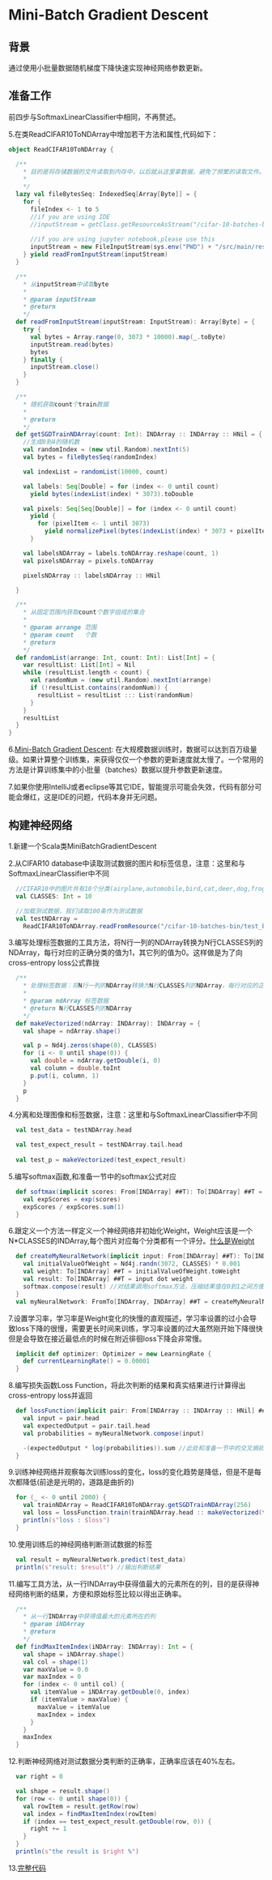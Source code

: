 # Mini-Batch Gradient Descent

## 背景

通过使用小批量数据随机梯度下降快速实现神经网络参数更新。

## 准备工作

前四步与SoftmaxLinearClassifier中相同，不再赘述。

5.在类ReadCIFAR10ToNDArray中增加若干方法和属性,代码如下：

```scala
object ReadCIFAR10ToNDArray {

  /**
    * 目的是将存储数据的文件读取到内存中，以后就从这里拿数据，避免了频繁的读取文件。
    *
    */
  lazy val fileBytesSeq: IndexedSeq[Array[Byte]] = {
    for {
      fileIndex <- 1 to 5
      //if you are using IDE
      //inputStream = getClass.getResourceAsStream("/cifar-10-batches-bin/data_batch_" + fileIndex + ".bin")
    
      //if you are using jupyter notebook,please use this
      inputStream = new FileInputStream(sys.env("PWD") + "/src/main/resources" + "/cifar-10-batches-bin/data_batch_" + fileIndex + ".bin")
    } yield readFromInputStream(inputStream)
  }

  /**
    * 从inputStream中读取byte
    *
    * @param inputStream
    * @return
    */
  def readFromInputStream(inputStream: InputStream): Array[Byte] = {
    try {
      val bytes = Array.range(0, 3073 * 10000).map(_.toByte)
      inputStream.read(bytes)
      bytes
    } finally {
      inputStream.close()
    }
  }

  /**
    * 随机获取count个train数据
    *
    * @return
    */
  def getSGDTrainNDArray(count: Int): INDArray :: INDArray :: HNil = {
    //生成0到4的随机数
    val randomIndex = (new util.Random).nextInt(5)
    val bytes = fileBytesSeq(randomIndex)

    val indexList = randomList(10000, count)

    val labels: Seq[Double] = for (index <- 0 until count)
      yield bytes(indexList(index) * 3073).toDouble

    val pixels: Seq[Seq[Double]] = for (index <- 0 until count)
      yield {
        for (pixelItem <- 1 until 3073)
          yield normalizePixel(bytes(indexList(index) * 3073 + pixelItem).toDouble)
      }

    val labelsNDArray = labels.toNDArray.reshape(count, 1)
    val pixelsNDArray = pixels.toNDArray

    pixelsNDArray :: labelsNDArray :: HNil

  }

  /**
    * 从固定范围内获取count个数字组成的集合
    *
    * @param arrange 范围
    * @param count   个数
    * @return
    */
  def randomList(arrange: Int, count: Int): List[Int] = {
    var resultList: List[Int] = Nil
    while (resultList.length < count) {
      val randomNum = (new util.Random).nextInt(arrange)
      if (!resultList.contains(randomNum)) {
        resultList = resultList ::: List(randomNum)
      }
    }
    resultList
  }
}
```
6.[Mini-Batch Gradient Descent](https://en.wikipedia.org/wiki/Stochastic_gradient_descent): 在大规模数据训练时，数据可以达到百万级量级。如果计算整个训练集，来获得仅仅一个参数的更新速度就太慢了。一个常用的方法是计算训练集中的小批量（batches）数据以提升参数更新速度。

7.如果你使用IntelliJ或者eclipse等其它IDE，智能提示可能会失效，代码有部分可能会爆红，这是IDE的问题，代码本身并无问题。
   

## 构建神经网络

1.新建一个Scala类MiniBatchGradientDescent

2.从CIFAR10 database中读取测试数据的图片和标签信息，注意：这里和与SoftmaxLinearClassifier中不同

```scala
  //CIFAR10中的图片共有10个分类(airplane,automobile,bird,cat,deer,dog,frog,horse,ship,truck)
  val CLASSES: Int = 10

  //加载测试数据，我们读取100条作为测试数据
  val testNDArray =
    ReadCIFAR10ToNDArray.readFromResource("/cifar-10-batches-bin/test_batch.bin", 100)
```

3.编写处理标签数据的工具方法，将N行一列的NDArray转换为N行CLASSES列的NDArray，每行对应的正确分类的值为1，其它列的值为0。这样做是为了向cross-entropy loss公式靠拢


```scala
  /**
    * 处理标签数据：将N行一列的NDArray转换为N行CLASSES列的NDArray，每行对应的正确分类的值为1，其它列的值为0
    *
    * @param ndArray 标签数据
    * @return N行CLASSES列的NDArray
    */
  def makeVectorized(ndArray: INDArray): INDArray = {
    val shape = ndArray.shape()

    val p = Nd4j.zeros(shape(0), CLASSES)
    for (i <- 0 until shape(0)) {
      val double = ndArray.getDouble(i, 0)
      val column = double.toInt
      p.put(i, column, 1)
    }
    p
  }
```

4.分离和处理图像和标签数据，注意：这里和与SoftmaxLinearClassifier中不同

```scala
  val test_data = testNDArray.head

  val test_expect_result = testNDArray.tail.head
  
  val test_p = makeVectorized(test_expect_result)
```

5.编写softmax函数,和准备一节中的softmax公式对应

```scala
  def softmax(implicit scores: From[INDArray] ##T): To[INDArray] ##T = {
    val expScores = exp(scores)
    expScores / expScores.sum(1)
  }
```

6.跟定义一个方法一样定义一个神经网络并初始化Weight，Weight应该是一个N*CLASSES的INDArray,每个图片对应每个分类都有一个评分。[什么是Weight](https://github.com/ThoughtWorksInc/DeepLearning.scala/wiki/Getting-Started#231--weight-intialization)

```scala
  def createMyNeuralNetwork(implicit input: From[INDArray] ##T): To[INDArray] ##T = {
    val initialValueOfWeight = Nd4j.randn(3072, CLASSES) * 0.001
    val weight: To[INDArray] ##T = initialValueOfWeight.toWeight
    val result: To[INDArray] ##T = input dot weight
    softmax.compose(result) //对结果调用softmax方法，压缩结果值在0到1之间方便处理
  }
  val myNeuralNetwork: FromTo[INDArray, INDArray] ##T = createMyNeuralNetwork
```

7.设置学习率，学习率是Weight变化的快慢的直观描述，学习率设置的过小会导致loss下降的很慢，需要更长时间来训练，学习率设置的过大虽然刚开始下降很快但是会导致在接近最低点的时候在附近徘徊loss下降会非常慢。

```scala
  implicit def optimizer: Optimizer = new LearningRate {
    def currentLearningRate() = 0.00001
  }
```

8.编写损失函数Loss Function，将此次判断的结果和真实结果进行计算得出cross-entropy loss并返回

```scala
  def lossFunction(implicit pair: From[INDArray :: INDArray :: HNil] ##T): To[Double] ##T = {
    val input = pair.head
    val expectedOutput = pair.tail.head
    val probabilities = myNeuralNetwork.compose(input)

    -(expectedOutput * log(probabilities)).sum //此处和准备一节中的交叉熵损失对应
  }
```

9.训练神经网络并观察每次训练loss的变化，loss的变化趋势是降低，但是不是每次都降低(前途是光明的，道路是曲折的)

```scala
  for (_ <- 0 until 2000) {
    val trainNDArray = ReadCIFAR10ToNDArray.getSGDTrainNDArray(256)
    val loss = lossFunction.train(trainNDArray.head :: makeVectorized(trainNDArray.tail.head) :: HNil)
    println(s"loss : $loss")
  }
```

10.使用训练后的神经网络判断测试数据的标签

```scala
  val result = myNeuralNetwork.predict(test_data)
  println(s"result: $result") //输出判断结果
```

11.编写工具方法，从一行INDArray中获得值最大的元素所在的列，目的是获得神经网络判断的结果，方便和原始标签比较以得出正确率。

```scala
  /**
    * 从一行INDArray中获得值最大的元素所在的列
    * @param iNDArray
    * @return
    */
  def findMaxItemIndex(iNDArray: INDArray): Int = {
    val shape = iNDArray.shape()
    val col = shape(1)
    var maxValue = 0.0
    var maxIndex = 0
    for (index <- 0 until col) {
      val itemValue = iNDArray.getDouble(0, index)
      if (itemValue > maxValue) {
        maxValue = itemValue
        maxIndex = index
      }
    }
    maxIndex
  }
```

12.判断神经网络对测试数据分类判断的正确率，正确率应该在40%左右。

```scala
  var right = 0

  val shape = result.shape()
  for (row <- 0 until shape(0)) {
    val rowItem = result.getRow(row)
    val index = findMaxItemIndex(rowItem)
    if (index == test_expect_result.getDouble(row, 0)) {
      right += 1
    }
  }
  println(s"the result is $right %")
```

13.[完整代码](https://github.com/izhangzhihao/deeplearning-tutorial/blob/master/src/main/scala/com/thoughtworks/deeplearning/tutorial/MiniBatchGradientDescent.scala)